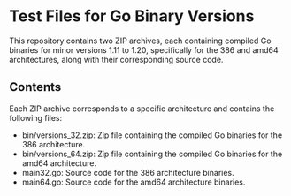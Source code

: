 # Test Files for Go Binary Versions

This repository contains two ZIP archives, each containing compiled Go binaries for minor versions 1.11 to 1.20, specifically for the 386 and amd64 architectures, along with their corresponding source code.

## Contents

Each ZIP archive corresponds to a specific architecture and contains the following files:

- bin/versions_32.zip: Zip file containing the compiled Go binaries for the 386 architecture.
- bin/versions_64.zip: Zip file containing the compiled Go binaries for the amd64 architecture.
- main32.go: Source code for the 386 architecture binaries.
- main64.go: Source code for the amd64 architecture binaries.
